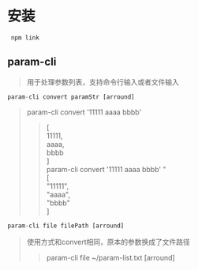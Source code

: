 # 安装

``` shell
 npm link
```

## param-cli

> 用于处理参数列表，支持命令行输入或者文件输入  

``` javascript
param-cli convert paramStr [arround]
```

> param-cli convert '11111 aaaa bbbb'  
>> [  
>> 11111,  
>> aaaa,  
>> bbbb  
>> ]  
> param-cli convert '11111 aaaa bbbb' \"  
>> [  
>> "11111",  
>> "aaaa",  
>> "bbbb"  
>> ]  

``` javascript
param-cli file filePath [arround]
```

> 使用方式和convert相同，原本的参数换成了文件路径  
>> param-cli file ~/param-list.txt [arround]  

